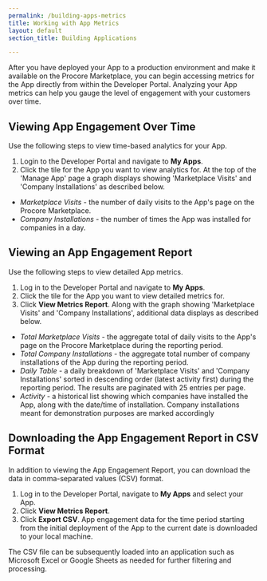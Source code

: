 ```yaml
---
permalink: /building-apps-metrics
title: Working with App Metrics
layout: default
section_title: Building Applications

---
```


After you have deployed your App to a production environment and make it available on the Procore Marketplace, you can begin accessing metrics for the App directly from within the Developer Portal.
Analyzing your App metrics can help you gauge the level of engagement with your customers over time.

## Viewing App Engagement Over Time

Use the following steps to view time-based analytics for your App.

1. Login to the Developer Portal and navigate to **My Apps**.
1. Click the tile for the App you want to view analytics for. At the top of the 'Manage App' page a graph displays showing 'Marketplace Visits' and 'Company Installations' as described below.

- _Marketplace Visits_ - the number of daily visits to the App's page on the Procore Marketplace.
- _Company Installations_ - the number of times the App was installed for companies in a day.

## Viewing an App Engagement Report

Use the following steps to view detailed App metrics.

1. Log in to the Developer Portal and navigate to **My Apps**.
1. Click the tile for the App you want to view detailed metrics for.
1. Click **View Metrics Report**. Along with the graph showing 'Marketplace Visits' and 'Company Installations', additional data displays as described below.

- _Total Marketplace Visits_ - the aggregate total of daily visits to the App's page on the Procore Marketplace during the reporting period.
- _Total Company Installations_ - the aggregate total number of company installations of the App during the reporting period.
- _Daily Table_ - a daily breakdown of 'Marketplace Visits' and 'Company Installations' sorted in descending order (latest activity first) during the reporting period. The results are paginated with 25 entries per page.
- _Activity_ - a historical list showing which companies have installed the App, along with the date/time of installation. Company installations meant for demonstration purposes are marked accordingly

## Downloading the App Engagement Report in CSV Format

In addition to viewing the App Engagement Report, you can download the data in comma-separated values (CSV) format.

1. Log in to the Developer Portal, navigate to **My Apps** and select your App.
1. Click **View Metrics Report**.
1. Click **Export CSV**. App engagement data for the time period starting from the initial deployment of the App to the current date is downloaded to your local machine.

The CSV file can be subsequently loaded into an application such as Microsoft Excel or Google Sheets as needed for further filtering and processing.
